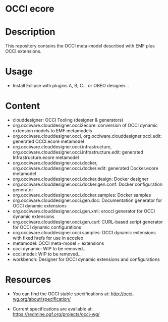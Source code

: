 OCCI ecore
==========

# Description

This repository contains the OCCI meta-model described with EMF plus
OCCI extensions.

# Usage

* Install Eclipse with plugins A, B, C... or OBEO designer...

# Content

* clouddesigner: OCCI Tooling (designer & generators)
 * org.occiware.clouddesigner.occi2ecore: conversion of OCCI dynamic extension models to EMF metamodels
 * org.occiware.clouddesigner.occi, org.occiware.clouddesigner.occi.edit: generated OCCI.ecore metamodel
 * org.occiware.clouddesigner.occi.infrastructure, org.occiware.clouddesigner.occi.infrastructure.edit: generated Infrastructure.ecore metamodel
 * org.occiware.clouddesigner.occi.docker, org.occiware.clouddesigner.occi.docker.edit: generated Docker.ecore metamodel 
 * org.occiware.clouddesigner.occi.docker.design: Docker designer 
 * org.occiware.clouddesigner.occi.docker.gen.conf: Docker configuration generator
 * org.occiware.clouddesigner.occi.docker.samples: Docker samples 
 * org.occiware.clouddesigner.occi.gen.doc: Documentation generator for OCCI dynamic extensions
 * org.occiware.clouddesigner.occi.gen.xml: erocci generator for OCCI dynamic extensions
 * org.occiware.clouddesigner.occi.gen.curl: CURL-based script generator for OCCI dynamic configurations
 * org.occiware.clouddesigner.occi.samples: OCCI dynamic extensions with fixed hrefs for use in acceleo
* metamodel: OCCI meta-model + extensions
* occi.dynamic: WIP to be removed...
* occi.model: WIP to be removed...
* workbench: Designer for OCCI dynamic extensions and configurations

# Resources

* You can find the OCCI stable specifications at:
  http://occi-wg.org/about/specification/

* Current specifications are available at:
  https://redmine.ogf.org/projects/occi-wg/
